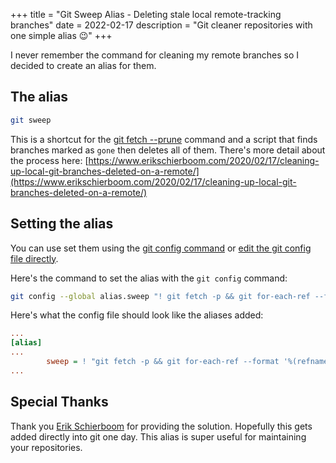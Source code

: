 +++
title = "Git Sweep Alias - Deleting stale local remote-tracking branches"
date = 2022-02-17
description = "Git cleaner repositories with one simple alias 😉"
+++

I never remember the command for cleaning my remote branches so I decided to create an alias for them.

## The alias

```sh
git sweep
```

This is a shortcut for the [git fetch --prune](https://git-scm.com/docs/git-fetch#Documentation/git-fetch.txt---prune) command and a script that finds branches marked as `gone` then deletes all of them. There's more detail about the process here: [https://www.erikschierboom.com/2020/02/17/cleaning-up-local-git-branches-deleted-on-a-remote/](https://www.erikschierboom.com/2020/02/17/cleaning-up-local-git-branches-deleted-on-a-remote/)

## Setting the alias

You can use set them using the [git config command](https://git-scm.com/book/en/v2/Git-Basics-Git-Aliases) or [edit the git config file directly](https://git-scm.com/docs/git-config#FILES). 

Here's the command to set the alias with the `git config` command:

```sh
git config --global alias.sweep "! git fetch -p && git for-each-ref --format '%(refname:short) %(upstream:track)' | awk '\$2 == \"[gone]\" {print \$1}' | xargs -r git branch -D"
```

Here's what the config file should look like the aliases added:

```ini
...
[alias]
...
        sweep = ! "git fetch -p && git for-each-ref --format '%(refname:short) %(upstream:track)' | awk '$2 == \"[gone]\" {print $1}' | xargs -r git branch -D"
...
```

## Special Thanks
Thank you [Erik Schierboom](https://www.erikschierboom.com) for providing the solution. Hopefully this gets added directly into git one day. This alias is super useful for maintaining your repositories.
